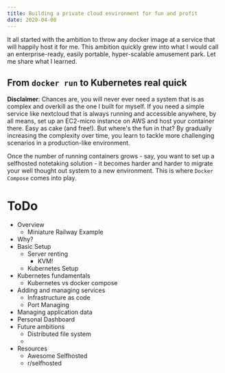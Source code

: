 ```yaml
---
title: Building a private cloud environment for fun and profit
date: 2020-04-08
---
```


It all started with the ambition to throw any docker image at a service that will happily host it for me. This ambition quickly grew into what I would call an enterprise-ready, easily portable, hyper-scalable amusement park. Let me share what I learned.

## From `docker run` to Kubernetes real quick

**Disclaimer**: Chances are, you will never ever need a system that is as complex and overkill as the one I built for myself. If you need a simple service like nextcloud that is always running and accessible anywhere, by all means, set up an EC2-micro instance on AWS and host your container there. Easy as cake (and free!). But where's the fun in that? By gradually increasing the complexity over time, you learn to tackle more challenging scenarios in a production-like environment.

Once the number of running containers grows - say, you want to set up a selfhosted notetaking solution - it becomes harder and harder to migrate your well thought out system to a new environment. This is where `Docker Compose` comes into play.

# ToDo

- Overview
  - Miniature Railway Example
- Why?
- Basic Setup
  - Server renting
    - KVM!
  - Kubernetes Setup
- Kubernetes fundamentals
  - Kubernetes vs docker compose
- Adding and managing services
  - Infrastructure as code
  - Port Managing
- Managing application data
- Personal Dashboard
- Future ambitions
  - Distributed file system
  -
- Resources
  - Awesome Selfhosted
  - r/selfhosted
